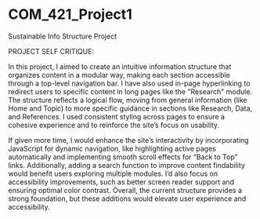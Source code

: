 # COM_421_Project1
Sustainable Info Structure Project

PROJECT SELF CRITIQUE:

In this project, I aimed to create an intuitive information structure that organizes content in a modular way, making each section accessible through a top-level navigation bar. I have also used in-page hyperlinking to redirect users to specific content in long pages like the "Research" module. The structure reflects a logical flow, moving from general information (like Home and Topic) to more specific guidance in sections like Research, Data, and References. I used consistent styling across pages to ensure a cohesive experience and to reinforce the site’s focus on usability.

If given more time, I would enhance the site’s interactivity by incorporating JavaScript for dynamic navigation, like highlighting active pages automatically and implementing smooth scroll effects for “Back to Top” links. Additionally, adding a search function to improve content findability would benefit users exploring multiple modules. I’d also focus on accessibility improvements, such as better screen reader support and ensuring optimal color contrast. Overall, the current structure provides a strong foundation, but these additions would elevate user experience and accessibility. 
